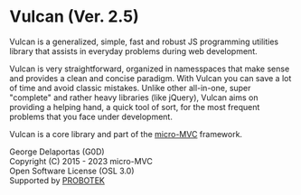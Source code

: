 # Vulcan (Ver. 2.5)
Vulcan is a generalized, simple, fast and robust JS programming utilities library that assists in everyday problems during web development.

Vulcan is very straightforward, organized in namesspaces that make sense and provides a clean and concise paradigm. With Vulcan you can save a lot of time and avoid classic mistakes. Unlike other all-in-one, super "complete" and rather heavy libraries (like jQuery), Vulcan aims on providing a helping hand, a quick tool of sort, for the most frequent problems that you face under development.

Vulcan is a core library and part of the [micro-MVC](https://github.com/g0d/micro-MVC) framework.



George Delaportas (G0D)  
Copyright (C) 2015 - 2023 micro-MVC  
Open Software License (OSL 3.0)  
Supported by [PROBOTEK](https://probotek.eu/)  
